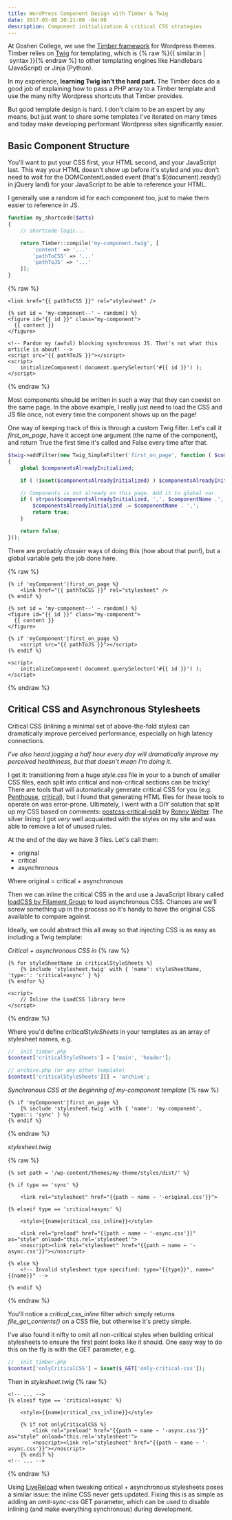 ```yaml
---
title: WordPress Component Design with Timber & Twig
date: 2017-05-08 20:21:00 -04:00
description: Component initialization & critical CSS strategies
---
```


At Goshen College, we use the [Timber framework](https://www.upstatement.com/timber/) for Wordpress themes. Timber relies on [Twig](https://twig.sensiolabs.org/) for templating, which is {% raw %}{{&nbsp;similar.in&nbsp;\|&nbsp;syntax&nbsp;}}{% endraw %} to other templating engines like Handlebars (JavaScript) or Jinja (Python).

In my experience, **learning Twig isn't the hard part.** The Timber docs do a good job of explaining how to pass a PHP array to a Timber template and use the many nifty Wordpress shortcuts that Timber provides. 

But good template design is hard. I don't claim to be an expert by any means, but just want to share some templates I've iterated on many times and today make developing performant Wordpress sites significantly easier.

## Basic Component Structure
You'll want to put your CSS first, your HTML second, and your JavaScript last. This way your HTML doesn't show up before it's styled and you don't need to wait for the DOMContentLoaded event (that's $(document).ready() in jQuery land) for your JavaScript to be able to reference your HTML.

I generally use a random id for each component too, just to make them easier to reference in JS.

```php
function my_shortcode($atts) 
{
	// shortcode logic...

	return Timber::compile('my-component.twig', [
		'content' => '...'
		'pathToCSS' => '...'
		'pathToJS' => '...'
	]);
}
```

{% raw %}
```twig
<link href="{{ pathToCSS }}" rel="stylesheet" />

{% set id = 'my-component--' ~ random() %}
<figure id="{{ id }}" class="my-component">
  {{ content }}
</figure>

<!-- Pardon my (awful) blocking synchronous JS. That's not what this article is about! -->
<script src="{{ pathToJS }}"></script>
<script>
	initializeComponent( document.querySelector('#{{ id }}') );
</script>
```
{% endraw %}

Most components should be written in such a way that they can coexist on the same page. In the above example, I really just need to load the CSS and JS file once, not every time the component shows up on the page!

One way of keeping track of this is through a custom Twig filter. Let's call it *first_on_page*, have it accept one argument (the name of the component), and return True the first time it's called and False every time after that. 

```php
$twig->addFilter(new Twig_SimpleFilter('first_on_page', function ( $componentName ) 
{
	global $componentsAlreadyInitialized;

	if ( !isset($componentsAlreadyInitialized) ) $componentsAlreadyInitialized = ',';

	// Components is not already on this page. Add it to global var.
	if ( strpos($componentsAlreadyInitialized, ','. $componentName .',') === false ) {
		$componentsAlreadyInitialized .= $componentName . ',';
		return true;
	}

	return false;
}));
```
There are probably *classier* ways of doing this (how about that pun!), but a global variable gets the job done here.

{% raw %}
```twig
{% if 'myComponent'|first_on_page %}
	<link href="{{ pathToCSS }}" rel="stylesheet" />
{% endif %}

{% set id = 'my-component--' ~ random() %}
<figure id="{{ id }}" class="my-component">
  {{ content }}
</figure>

{% if 'myComponent'|first_on_page %}
	<script src="{{ pathToJS }}"></script>
{% endif %}

<script>
	initializeComponent( document.querySelector('#{{ id }}') );
</script>
```
{% endraw %}

## Critical CSS and Asynchronous Stylesheets

Critical CSS (inlining a minimal set of above-the-fold styles) can dramatically improve perceived performance, especially on high latency connections. 

<em>I've also heard jogging a half hour every day will dramatically improve my perceived healthiness, but that doesn't mean I'm doing it.</em>

I get it: transitioning from a huge *style.css* file in your <code><head></code> to a bunch of smaller CSS files, each split into critical and non-critical sections can be tricky! There are tools that will automatically generate critical CSS for you (e.g. [Penthouse](https://github.com/pocketjoso/penthouse), [critical](https://github.com/addyosmani/critical)), but I found that generating HTML files for these tools to operate on was error-prone. Ultimately, I went with a DIY solution that split up my CSS based on comments: [postcss-critical-split](https://github.com/mrnocreativity/postcss-critical-split) by [Ronny Welter](https://github.com/mrnocreativity). The silver lining: I got *very* well acquainted with the styles on my site and was able to remove a lot of unused rules.

At the end of the day we have 3 files. Let's call them:

- original
- critical
- asynchronous

Where original = critical + asynchronous

Then we can inline the critical CSS in the <code><head></code> and use a JavaScript library called [loadCSS by Filament Group](https://github.com/filamentgroup/loadCSS) to load asynchronous CSS. Chances are we'll screw something up in the process so it's handy to have the original CSS available to compare against. 

Ideally, we could abstract this all away so that injecting CSS is as easy as including a Twig template:

*Critical + asynchronous CSS in <code><head></code>*
{% raw %}
```twig
{% for styleSheetName in criticalStyleSheets %}
	{% include 'stylesheet.twig' with { 'name': styleSheetName, 'type:': 'critical+async' } %}
{% endfor %}

<script> 
	// Inline the LoadCSS library here 
</script>
```
{% endraw %}

Where you'd define *criticalStyleSheets* in your templates as an array of stylesheet names, e.g. 

```php
// _init_timber.php
$context['criticalStyleSheets'] = ['main', 'header'];

// archive.php (or any other template)
$context['criticalStyleSheets'][] = 'archive';
```

*Synchronous CSS at the beginning of my-component template*
{% raw %}
```twig
{% if 'myComponent'|first_on_page %}
	{% include 'stylesheet.twig' with { 'name': 'my-component', 'type:': 'sync' } %}
{% endif %}
```
{% endraw %}

*stylesheet.twig*

{% raw %}
```twig
{% set path = '/wp-content/themes/my-theme/styles/dist/' %}
	
{% if type == 'sync' %}
	
	<link rel="stylesheet" href="{{path ~ name ~ '-original.css'}}">

{% elseif type == 'critical+async' %}
	
	<style>{{name|critical_css_inline}}</style>
	
	<link rel="preload" href="{{path ~ name ~ '-async.css'}}" as="style" onload="this.rel='stylesheet'">
	<noscript><link rel="stylesheet" href="{{path ~ name ~ '-async.css'}}"></noscript>
	
{% else %}
	<!-- Invalid stylesheet type specified: type="{{type}}", name="{{name}}" -->

{% endif %}
```
{% endraw %}

You'll notice a *critical_css_inline* filter which simply returns *file_get_contents()* on a CSS file, but otherwise it's pretty simple. 

I've also found it nifty to omit all non-critical styles when building critical stylesheets to ensure the first paint looks like it should. One easy way to do this on the fly is with the GET parameter, e.g.

```php
// _init_timber.php
$context['onlyCriticalCSS'] = isset($_GET['only-critical-css']);
```

Then in *stylesheet.twig*
{% raw %}
```twig
<!-- ... --> 
{% elseif type == 'critical+async' %}
	
	<style>{{name|critical_css_inline}}</style>

	{% if not onlyCriticalCSS %}
		<link rel="preload" href="{{path ~ name ~ '-async.css'}}" as="style" onload="this.rel='stylesheet'">
		<noscript><link rel="stylesheet" href="{{path ~ name ~ '-async.css'}}"></noscript>
	{% endif %}
<!-- ... --> 
```
{% endraw %}

Using [LiveReload](http://livereload.com/) when tweaking critical + asynchronous stylesheets poses a similar issue: the inline CSS never gets updated. Fixing this is as simple as adding an *omit-sync-css* GET parameter, which can be used to disable inlining (and make everything synchronous) during development.